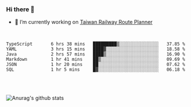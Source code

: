 ### Hi there 👋

- 🔭 I’m currently working on [Taiwan Railway Route Planner](https://github.com/Taiwan-Railway-Route-Planner)

<br/>

<!--START_SECTION:waka-->

```text
TypeScript       6 hrs 38 mins   █████████▒░░░░░░░░░░░░░░░   37.85 %
YAML             3 hrs 15 mins   ████▓░░░░░░░░░░░░░░░░░░░░   18.58 %
Java             2 hrs 57 mins   ████▒░░░░░░░░░░░░░░░░░░░░   16.90 %
Markdown         1 hr 41 mins    ██▒░░░░░░░░░░░░░░░░░░░░░░   09.69 %
JSON             1 hr 20 mins    ██░░░░░░░░░░░░░░░░░░░░░░░   07.62 %
SQL              1 hr 5 mins     █▓░░░░░░░░░░░░░░░░░░░░░░░   06.18 %
```

<!--END_SECTION:waka-->

<br/>
<br/>

![Anurag's github stats](https://github-readme-stats.vercel.app/api?username=DepickereSven&show_icons=true&theme=tokyonight)



<!--
**DepickereSven/DepickereSven** is a ✨ _special_ ✨ repository because its `README.md` (this file) appears on your GitHub profile.

Here are some ideas to get you started:

- 🔭 I’m currently working on ...
- 🌱 I’m currently learning ...
- 👯 I’m looking to collaborate on ...
- 🤔 I’m looking for help with ...
- 💬 Ask me about ...
- 📫 How to reach me: ...
- 😄 Pronouns: ...
- ⚡ Fun fact: ...
-->
